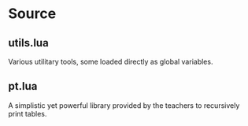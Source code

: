 # Source

## utils.lua
Various utilitary tools, some loaded directly as global variables.

## pt.lua
A simplistic yet powerful library provided by the teachers to recursively print tables.

